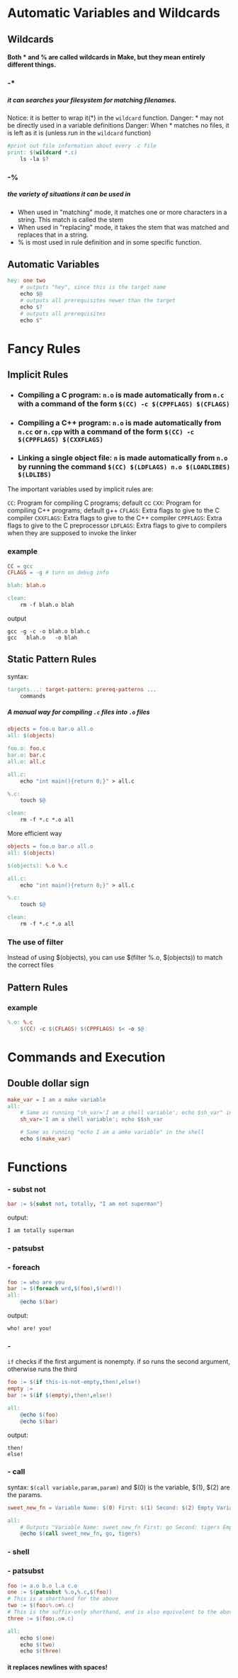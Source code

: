 # Automatic Variables and Wildcards

## Wildcards

#### Both * and % are called wildcards in Make, but they mean entirely different things.
### -* 
##### it can searches your filesystem for matching filenames.
Notice: it is better to wrap it(*) in the `wildcard` function.
Danger: * may not be directly used in a variable definitions
Danger: When * matches no files, it is left as it is (unless run in the `wildcard` function)
```makefile 
#print out file information about every .c file
print: $(wildcard *.c)
	ls -la $?
```
### -% 
##### the variety of situations it can be used in 
- When used in "matching" mode, it matches one or more characters in a string. This match is called the stem
- When used in "replacing" mode, it takes the stem that was matched and replaces that in a string.
- % is most used in rule definition and in some specific function.

## Automatic Variables
```makefile
hey: one two
    # outputs "hey", since this is the target name
    echo $@
    # outputs all prerequisites newer than the target
    echo $?
    # outputs all prerequisites
    echo $^
```

# Fancy Rules

## Implicit Rules
- ### Compiling a C program: `n.o` is made automatically from `n.c` with a command of the form `$(CC) -c $(CPPFLAGS) $(CFLAGS)`
- ### Compiling a C++ program: `n.o` is made automatically from `n.cc` or `n.cpp` with a command of the form `$(CC) -c $(CPPFLAGS) $(CXXFLAGS)`
- ### Linking a single object file: `n` is made automatically from `n.o` by running the command `$(CC) $(LDFLAGS) n.o $(LOADLIBES) $(LDLIBS)`

The important variables used by implicit rules are:

`CC`: Program for compiling C programs; default cc
`CXX`: Program for compiling C++ programs; default g++
`CFLAGS`: Extra flags to give to the C compiler
`CXXFLAGS`: Extra flags to give to the C++ compiler
`CPPFLAGS`: Extra flags to give to the C preprocessor
`LDFLAGS`: Extra flags to give to compilers when they are supposed to invoke the linker
### example
```makefile
CC = gcc
CFLAGS = -g # turn on debug info

blah: blah.o

clean:
	rm -f blah.o blah
```
output
```
gcc -g -c -o blah.o blah.c
gcc   blah.o   -o blah
```

## Static Pattern Rules

syntax:
```makefile
targets...: target-pattern: prereq-patterns ...
    commands
```
##### A manual way for compiling `.c` files into `.o` files
```makefile
objects = foo.o bar.o all.o
all: $(objects)

foo.o: foo.c
bar.o: bar.c
all.o: all.c

all.c:
	echo "int main(){return 0;}" > all.c

%.c:
	touch $@

clean:
	rm -f *.c *.o all
```
More efficient way
```makefile
objects = foo.o bar.o all.o
all: $(objects)

$(objects): %.o %.c

all.c:
	echo "int main(){return 0;}" > all.c

%.c:
	touch $@

clean:
	rm -f *.c *.o all
```
### The use of filter
Instead of using \$(objects), you can use \$(filter \%.o, \$(objects)) to match the correct files

## Pattern Rules

### example
```makefile
%.o: %.c
    $(CC) -c $(CFLAGS) $(CPPFLAGS) $< -o $@ 
```
# Commands and Execution

## Double dollar sign
```makefile
make_var = I am a make variable
all:
	# Same as running "sh_var='I am a shell variable'; echo $sh_var" in the shell
	sh_var='I am a shell variable'; echo $$sh_var

	# Same as running "echo I am a amke variable" in the shell
	echo $(make_var)
```
# Functions
### - subst not
```makefile
bar := ${subst not, totally, "I am not superman"}
```
output:
```
I am totally superman
```
### - patsubst

### - foreach
```makefile
foo := who are you
bar := $(foreach wrd,$(foo),$(wrd)!)
all:
    @echo $(bar)
```
output:
```
who! are! you!
```
### - 
`if` checks if the first argument is nonempty.
if so runs the second argument, otherwise runs the third
```makefile
foo := $(if this-is-not-empty,then!,else!)
empty :=
bar := $(if $(empty),then!,else!)

all:
	@echo $(foo)
	@echo $(bar)
```
output:
```
then!
else!
```
### - call
syntax: `$(call variable,param,param)`
and \$(0) is the variable, \$(1), \$(2) are the params.
```makefile
sweet_new_fn = Variable Name: $(0) First: $(1) Second: $(2) Empty Variable: $(3)

all:
	# Outputs "Variable Name: sweet_new_fn First: go Second: tigers Empty Variable:"
	@echo $(call sweet_new_fn, go, tigers)
```
### - shell 
### - patsubst
```makefile
foo := a.o b.o l.a c.o
one := $(patsubst %.o,%.c,$(foo))
# This is a shorthand for the above
two := $(foo:%.o=%.c)
# This is the suffix-only shorthand, and is also equivalent to the above.
three := $(foo:.o=.c)

all:
	echo $(one)
	echo $(two)
	echo $(three) 
```
#### it replaces newlines with spaces! 
